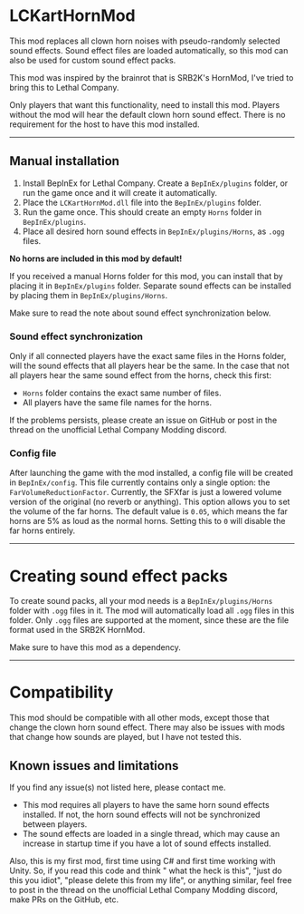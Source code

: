 # LCKartHornMod

This mod replaces all clown horn noises with pseudo-randomly selected sound effects. Sound effect files are loaded
automatically, so this mod can also be used for custom sound effect packs.

This mod was inspired by the brainrot that is SRB2K's HornMod, I've tried to bring this to Lethal Company.

Only players that want this functionality, need to install this mod. Players without the mod will hear the default clown
horn
sound effect. There is no requirement for the host to have this mod installed.
___

## Manual installation

1. Install BepInEx for Lethal Company. Create a `BepInEx/plugins` folder, or run the game once and it will create it
   automatically.
1. Place the `LCKartHornMod.dll` file into the `BepInEx/plugins` folder.
1. Run the game once. This should create an empty `Horns` folder in `BepInEx/plugins`.
1. Place all desired horn sound effects in `BepInEx/plugins/Horns`, as `.ogg` files.

**No horns are included in this mod by default!**

If you received a manual Horns folder for this mod, you can install that by placing it in `BepInEx/plugins` folder.
Separate sound effects can be installed by placing them in `BepInEx/plugins/Horns`.

Make sure to read the note about sound effect synchronization below.

### Sound effect synchronization

Only if all connected players have the exact same files in the Horns folder, will the sound effects that all players
hear be the
same.
In the case that not all players hear the same sound effect from the horns, check this first:

- `Horns` folder contains the exact same number of files.
- All players have the same file names for the horns.

If the problems persists, please create an issue on GitHub or post in the thread on the unofficial Lethal Company
Modding discord.

### Config file

After launching the game with the mod installed, a config file will be created in `BepInEx/config`. This file currently
contains only a single option: the `FarVolumeReductionFactor`. Currently, the SFXfar is just a lowered volume version of
the original (no reverb or anything). This option allows you to set the volume of the far horns. The default value
is `0.05`, which means the far horns are 5% as loud as the normal horns. Setting this to `0` will disable the far horns
entirely.
___

# Creating sound effect packs

To create sound packs, all your mod needs is a `BepInEx/plugins/Horns` folder with `.ogg` files in it. The mod will
automatically load all `.ogg` files in this folder. Only `.ogg` files are supported at the moment, since these are the
file format used in the SRB2K HornMod.

Make sure to have this mod as a dependency.

___

# Compatibility

This mod should be compatible with all other mods, except those that change the clown horn sound effect. There may also
be issues with mods that change how sounds are played, but I have not tested this.

## Known issues and limitations

If you find any issue(s) not listed here, please contact me.

- This mod requires all players to have the same horn sound effects installed. If not, the horn sound effects will not
  be synchronized between players.
- The sound effects are loaded in a single thread, which may cause an increase in startup time if you have a lot of
  sound effects installed.

Also, this is my first mod, first time using C# and first time working with Unity. So, if you read this code and think "
what the heck is this", "just do this you idiot", "please delete this from my life", or anything similar, feel free to
post in the thread on the unofficial Lethal Company Modding discord, make PRs on the GitHub, etc.
